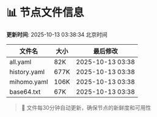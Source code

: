 # 📊 节点文件信息

**更新时间**: 2025-10-13 03:38:34 北京时间

| 文件名 | 大小 | 最后修改 |
|--------|------|----------|
| all.yaml | 82K | 2025-10-13 03:38 |
| history.yaml | 677K | 2025-10-13 03:38 |
| mihomo.yaml | 106K | 2025-10-13 03:38 |
| base64.txt | 67K | 2025-10-13 03:38 |

> 🔄 文件每30分钟自动更新，确保节点的新鲜度和可用性
